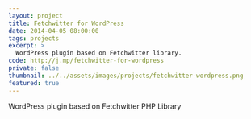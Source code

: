 ```yaml
---
layout: project
title: Fetchwitter for WordPress
date: 2014-04-05 08:00:00
tags: projects
excerpt: >
  WordPress plugin based on Fetchwitter library.
code: http://j.mp/fetchwitter-for-wordpress
private: false
thumbnail: ../../assets/images/projects/fetchwitter-wordpress.png
featured: true
---
```


WordPress plugin based on Fetchwitter PHP Library
